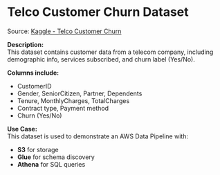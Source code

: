 # Telco Customer Churn Dataset

Source: [Kaggle - Telco Customer Churn](https://www.kaggle.com/blastchar/telco-customer-churn)

**Description:**  
This dataset contains customer data from a telecom company, including demographic info, services subscribed, and churn label (Yes/No).  

**Columns include:**  
- CustomerID  
- Gender, SeniorCitizen, Partner, Dependents  
- Tenure, MonthlyCharges, TotalCharges  
- Contract type, Payment method  
- Churn (Yes/No)

**Use Case:**  
This dataset is used to demonstrate an AWS Data Pipeline with:  
- **S3** for storage  
- **Glue** for schema discovery  
- **Athena** for SQL queries
